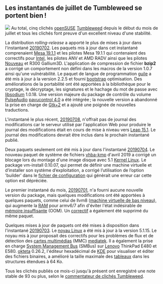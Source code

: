 Les instantanés de juillet de Tumbleweed se portent bien !
----------------------------------------------------------

![](https://news.opensuse.org/wp-content/uploads/2016/03/openSUSE-300x225.png)
Au total, cinq clichés [openSUSE](https://www.opensuse.org/) [Tumbleweed](https://en.opensuse.org/Portal:Tumbleweed) depuis le début du mois de juillet et tous les clichés font preuve d'un excellent niveau d'une stabilité.

La distribution *rolling-release* a apporté le plus de mises à jour dans l'instantané [20190702](https://lists.opensuse.org/opensuse-factory/2019-07/msg00068.html). Les paquets mis à jour dans cet instantané comprenaient [Mesa 19.1.1](https://www.mesa3d.org/) et les pilotes Mesa 19.1.1 qui contenaient des correctifs pour [Intel](https://www.intel.com), les pilotes ANV et AMD RADV ainsi que les pilotes [Nouveau](https://nouveau.freedesktop.org/) et R300 Gallium3D.
L'application de compression de fichier **bzip2** a corrigé un comportement non défini dans les macros de la version 1.0.7 ainsi qu'une vulnérabilité. Le paquet de langue de programmation [guile](https://www.gnu.org/software/guile/)  a été mis à jour à la version 2.2.5 et fourni [bootstrap](https://en.wikipedia.org/wiki/Bootstrap_(front-end_framework)) optimisation. Des améliorations de la portabilité ont été apportées à la bibliothèque pour le cryptage, le décryptage, les signatures et le hachage du mot de passe avec [libsodium](https://download.libsodium.org/doc/) 1.0.18.
Une version majeure du package de contrôle du volume [PulseAudio](https://www.freedesktop.org/wiki/Software/PulseAudio/) [pavucontrol 4.0](https://freedesktop.org/software/pulseaudio/pavucontrol/) a été intégrée ; la nouvelle version a abandonné la prise en charge de [Gtk+2](https://developer.gnome.org/gtk2/stable/) et a ajouté une poignée de nouvelles traductions.

L'instantané le plus récent, [20190708](https://lists.opensuse.org/opensuse-factory/2019-07/msg00135.html), n'offrait pas de journal des modifications car le serveur utilisé par l'application Web pour produire le journal des modifications était en cours de mise à niveau vers [Leap 15.1](https://en.opensuse.org/Portal:15.1). Le journal des modifications devrait être inclus dans le prochain instantané publié.

Deux paquets seulement ont été mis à jour dans l'instantané [20190704](https://lists.opensuse.org/opensuse-factory/2019-07/msg00087.html).
Le nouveau paquet de système de fichiers [vhba-kmp](https://software.opensuse.org/download.html?project=filesystems&package=vhba-kmp) d'avril 2019 a corrigé un blocage lors du montage d'une image disque avec 5.1 [Kernel Linux](https://www.kernel.org/). Le package vm-install 0.10.07, qui permet de définir une machine virtuelle et d’installer son système d’exploitation, a corrigé l’utilisation de l’option 'builder' dans le [fichier de configuration](https://en.wikipedia.org/wiki/Configuration_file) qui génèrait une erreur car cette option est dépréciée.

Le premier instantané du mois, [20190701](https://lists.opensuse.org/opensuse-factory/2019-07/msg00049.html), n'a fourni aucune nouvelle version du package, mais quelques modifications ont été apportées à quelques paquets, comme celui de llvm8 ([machine virtuelle de bas niveau](https://en.wikipedia.org/wiki/LLVM)), qui augmente la [RAM](https://en.wikipedia.org/wiki/Random-access_memory) pour armv6/7 afin d'éviter l'état indésirable de [mémoire insuffisante](https://en.wikipedia.org/wiki/Out_of_memory) (OOM). Un [correctif](https://en.wikipedia.org/wiki/Patch_(informatique)) a également été supprimé du même paquet.

Quelques mises à jour de paquets ont été mises à disposition dans l'instantané [20190703](https://lists.opensuse.org/opensuse-factory/2019-07/msg00083.html).
Le [noyau Linux](https://www.kernel.org/) a été mis à jour à la version 5.1.15. Le noyau mis à jour proposait des correctifs pour les problèmes de flux et de détection des [cartes multimédias](https://en.wikipedia.org/wiki/MultiMediaCard) (MMC) [mediatek](https://labs.mediatek.com/en). Il a également la prise en charge [System Management Bus](https://en.wikipedia.org/wiki/System_Management_Bus) (SMBus) sur [Lenovo](https://www.lenovo.com/) ThinkPad E480 et E580. [okteta](https://kde.org/applications/utilities/org.kde.okteta) 0.26.2, l'éditeur hexadécimal de [KDE](https://kde.org/) pour visualiser et éditer des fichiers binaires, a amélioré la taille maximale des [tableaux](https://fr.wikipedia.org/wiki/Tableau_(structure_de_donn%C3%A9es)) dans les structures étendues à 64 Ko.

Tous les clichés publiés ce mois-ci jusqu'à présent ont enregistré une note stable de 93 ou plus, selon le [commentateur de clichés Tumbleweed](http://review.tumbleweed.boombatower.com/).
